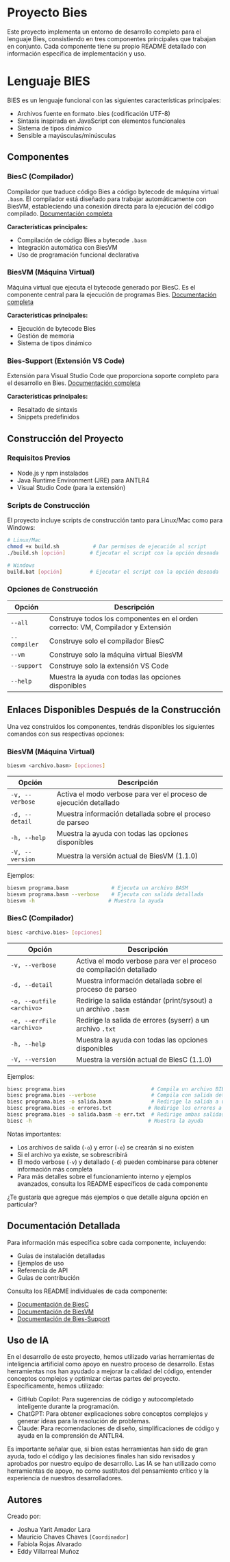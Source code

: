# Proyecto Bies

Este proyecto implementa un entorno de desarrollo completo para el lenguaje Bies, consistiendo en tres componentes principales que trabajan en conjunto. Cada componente tiene su propio README detallado con información específica de implementación y uso.
# Lenguaje BIES
BIES es un lenguaje funcional con las siguientes características principales:

- Archivos fuente en formato .bies (codificación UTF-8)
- Sintaxis inspirada en JavaScript con elementos funcionales
- Sistema de tipos dinámico
- Sensible a mayúsculas/minúsculas

## Componentes

### BiesC (Compilador)
Compilador que traduce código Bies a código bytecode de máquina virtual `.basm`. El compilador está diseñado para trabajar automáticamente con BiesVM, estableciendo una conexión directa para la ejecución del código compilado. [Documentación completa](bies/biesC/README.md)

**Características principales:**
- Compilación de código Bies a bytecode `.basm`
- Integración automática con BiesVM
- Uso de programación funcional declarativa

### BiesVM (Máquina Virtual)
Máquina virtual que ejecuta el bytecode generado por BiesC. Es el componente central para la ejecución de programas Bies. [Documentación completa](bies/biesVM/README.md)

**Características principales:**
- Ejecución de bytecode Bies
- Gestión de memoria
- Sistema de tipos dinámico


### Bies-Support (Extensión VS Code)
Extensión para Visual Studio Code que proporciona soporte completo para el desarrollo en Bies. [Documentación completa](bies-support/README.md)

**Características principales:**
- Resaltado de sintaxis
- Snippets predefinidos


## Construcción del Proyecto

### Requisitos Previos
- Node.js y npm instalados
- Java Runtime Environment (JRE) para ANTLR4
- Visual Studio Code (para la extensión)

### Scripts de Construcción

El proyecto incluye scripts de construcción tanto para Linux/Mac como para Windows:

```bash
# Linux/Mac
chmod +x build.sh           # Dar permisos de ejecución al script
./build.sh [opción]        # Ejecutar el script con la opción deseada

# Windows
build.bat [opción]         # Ejecutar el script con la opción deseada
```

### Opciones de Construcción

| Opción | Descripción |
|--------|-------------|
| `--all` | Construye todos los componentes en el orden correcto: VM, Compilador y Extensión |
| `--compiler` | Construye solo el compilador BiesC |
| `--vm` | Construye solo la máquina virtual BiesVM |
| `--support` | Construye solo la extensión VS Code |
| `--help` | Muestra la ayuda con todas las opciones disponibles |

## Enlaces Disponibles Después de la Construcción

Una vez construidos los componentes, tendrás disponibles los siguientes comandos con sus respectivas opciones:

### BiesVM (Máquina Virtual)

```bash
biesvm <archivo.basm> [opciones]
```

| Opción | Descripción |
|--------|-------------|
| `-v, --verbose` | Activa el modo verbose para ver el proceso de ejecución detallado |
| `-d, --detail` | Muestra información detallada sobre el proceso de parseo |
| `-h, --help` | Muestra la ayuda con todas las opciones disponibles |
| `-V, --version` | Muestra la versión actual de BiesVM (1.1.0) |

Ejemplos:
```bash
biesvm programa.basm              # Ejecuta un archivo BASM
biesvm programa.basm --verbose    # Ejecuta con salida detallada
biesvm -h                        # Muestra la ayuda
```

### BiesC (Compilador)

```bash
biesc <archivo.bies> [opciones]
```

| Opción | Descripción |
|--------|-------------|
| `-v, --verbose` | Activa el modo verbose para ver el proceso de compilación detallado |
| `-d, --detail` | Muestra información detallada sobre el proceso de parseo |
| `-o, --outfile <archivo>` | Redirige la salida estándar (print/sysout) a un archivo `.basm`|
| `-e, --errFile <archivo>` | Redirige la salida de errores (syserr) a un archivo `.txt` |
| `-h, --help` | Muestra la ayuda con todas las opciones disponibles |
| `-V, --version` | Muestra la versión actual de BiesC (1.1.0) |

Ejemplos:
```bash
biesc programa.bies                            # Compila un archivo BIES
biesc programa.bies --verbose                  # Compila con salida detallada
biesc programa.bies -o salida.basm             # Redirige la salida a un archivo
biesc programa.bies -e errores.txt            # Redirige los errores a un archivo
biesc programa.bies -o salida.basm -e err.txt  # Redirige ambas salidas
biesc -h                                      # Muestra la ayuda
```

Notas importantes:
- Los archivos de salida (`-o`) y error (`-e`) se crearán si no existen
- Si el archivo ya existe, se sobrescribirá
- El modo verbose (`-v`) y detallado (`-d`) pueden combinarse para obtener información más completa
- Para más detalles sobre el funcionamiento interno y ejemplos avanzados, consulta los README específicos de cada componente

¿Te gustaría que agregue más ejemplos o que detalle alguna opción en particular?
## Documentación Detallada

Para información más específica sobre cada componente, incluyendo:
- Guías de instalación detalladas
- Ejemplos de uso
- Referencia de API
- Guías de contribución

Consulta los README individuales de cada componente:
- [Documentación de BiesC](bies/biesC/README.md)
- [Documentación de BiesVM](bies/biesVM/README.md)
- [Documentación de Bies-Support](bies-support/README.md)

## Uso de IA 
En el desarrollo de este proyecto, hemos utilizado varias herramientas de inteligencia artificial como apoyo en nuestro proceso de desarrollo. Estas herramientas nos han ayudado a mejorar la calidad del código, entender conceptos complejos y optimizar ciertas partes del proyecto. Específicamente, hemos utilizado:

- GitHub Copilot: Para sugerencias de código y autocompletado inteligente durante la programación.
- ChatGPT: Para obtener explicaciones sobre conceptos complejos y generar ideas para la resolución de problemas.
- Claude: Para recomendaciones de diseño, simplificaciones de código y ayuda en la comprensión de ANTLR4.

Es importante señalar que, si bien estas herramientas han sido de gran ayuda, todo el código y las decisiones finales han sido revisados y aprobados por nuestro equipo de desarrollo. Las IA se han utilizado como herramientas de apoyo, no como sustitutos del pensamiento crítico y la experiencia de nuestros desarrolladores.

## Autores
Creado por: 
- Joshua Yarit Amador Lara
- Mauricio Chaves Chaves `[Coordinador]`
- Fabiola Rojas Alvarado
- Eddy Villarreal Muñoz

